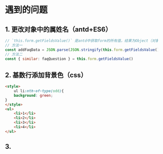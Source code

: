 # 遇到的问题
## 1. 更改对象中的属姓名（antd+ES6）
```javascript
// `this.form.getFieldsValue()` 是antd中获取form的所有值，结果为Object（对象）
// 方法一
const addFaqData = JSON.parse(JSON.stringify(this.form.getFieldsValue()).replace(/similar/g, 'faqQuestion'))
// 方法二
const { similar: faqQuestion } = this.form.getFieldsValue()
```

## 2. 基数行添加背景色（css）
```html
<style>
    ul li:nth-of-type(odd){
    background: green;
}
</style>
<ul>
    <li>1</li>
    <li>2</li>
    <li>3</li>
    <li>4</li>
</ul>
```

## 3.
